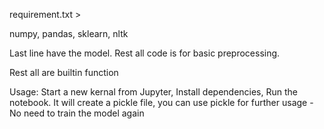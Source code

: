 requirement.txt > 

numpy, pandas, sklearn, nltk

Last line have the model. Rest all code is for basic preprocessing.

Rest all are builtin function

Usage: Start a new kernal from Jupyter, Install dependencies, Run the notebook. It will create a pickle file, you can use pickle for further usage - No need to train the model again


